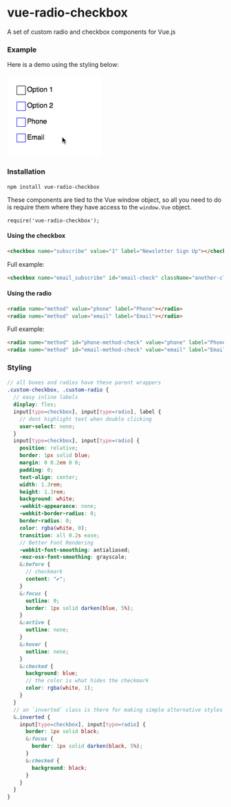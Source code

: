 # vue-radio-checkbox

A set of custom radio and checkbox components for Vue.js

### Example

Here is a demo using the styling below:

![demo](https://raw.githubusercontent.com/invokemedia/vue-radio-checkbox/master/demo.gif)

### Installation

```
npm install vue-radio-checkbox
```

These components are tied to the Vue window object, so all you need to do is require them where they have access to the `window.Vue` object.

```
require('vue-radio-checkbox');
```

#### Using the checkbox

```html
<checkbox name="subscribe" value="1" label="Newsletter Sign Up"></checkbox>
```

Full example:

```html
<checkbox name="email_subscribe" id="email-check" className="another-class" value="1" label="Newsletter Sign Up" v-bind:inverted="false" v-bind:checked="false" v-bind:required="true"></checkbox>
```

#### Using the radio

```html
<radio name="method" value="phone" label="Phone"></radio>
<radio name="method" value="email" label="Email"></radio>
```

Full example:

```html
<radio name="method" id="phone-method-check" value="phone" label="Phone" v-bind:inverted="true" v-bind:checked="false" v-bind:required="true"></radio>
<radio name="method" id="email-method-check" value="email" label="Email" v-bind:inverted="true" v-bind:checked="false" v-bind:required="true"></radio>
```

### Styling

```scss
// all boxes and radios have these parent wrappers
.custom-checkbox, .custom-radio {
  // easy inline labels
  display: flex;
  input[type=checkbox], input[type=radio], label {
    // dont highlight text when double clicking
    user-select: none;
  }
  input[type=checkbox], input[type=radio] {
    position: relative;
    border: 1px solid blue;
    margin: 0 0.2em 0 0;
    padding: 0;
    text-align: center;
    width: 1.3rem;
    height: 1.3rem;
    background: white;
    -webkit-appearance: none;
    -webkit-border-radius: 0;
    border-radius: 0;
    color: rgba(white, 0);
    transition: all 0.2s ease;
    // Better Font Rendering
    -webkit-font-smoothing: antialiased;
    -moz-osx-font-smoothing: grayscale;
    &:before {
      // checkmark
      content: "✔";
    }
    &:focus {
      outline: 0;
      border: 1px solid darken(blue, 5%);
    }
    &:active {
      outline: none;
    }
    &:hover {
      outline: none;
    }
    &:checked {
      background: blue;
      // the color is what hides the checkmark
      color: rgba(white, 1);
    }
  }
  // an `inverted` class is there for making simple alternative styles
  &.inverted {
    input[type=checkbox], input[type=radio] {
      border: 1px solid black;
      &:focus {
        border: 1px solid darken(black, 5%);
      }
      &:checked {
        background: black;
      }
    }
  }
}
```
